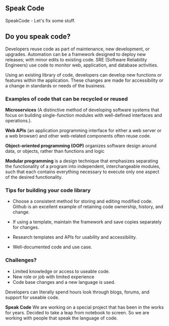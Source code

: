 ## **Speak Code**
SpeakCode - Let's fix some stuff.

## **Do you speak code?**

Developers reuse code as part of maintenance, new development, or upgrades. Automation can be a framework designed to deploy new releases; with minor edits to existing code.  SRE (Software Reliability Engineers) use code to monitor web, application, and database activities. 

Using an existing library of code, developers can develop new functions or features within the application. These changes are made for accessibility or a change in standards or needs of the business.

### **Examples of code that can be recycled or reused**

**Microservices** (A distinctive method of developing software systems that focus on building single-function modules with well-defined interfaces and operations.). 

**Web APIs** (an application programming interface for either a web server or a web browser) and other web-related components often reuse code.

**Object-oriented programming (OOP)** organizes software design around data, or objects, rather than functions and logic

**Modular programming**  is a design technique that emphasizes separating the functionality of a program into independent, interchangeable modules, such that each contains everything necessary to execute only one aspect of the desired functionality.

### **Tips for building your code library**

* Choose a consistent method for storing and editing modified code. Github is an excellent example of retaining code ownership, history, and change.

* If using a template, maintain the framework and save copies separately for changes. 

* Research templates and APIs for usability and accessibility.

* Well-documented code and use case.

### **Challenges?**

* Limited knowledge or access to useable code.
* New role or job with limited experience
* Code base changes and a new language is used.

Developers can literally spend hours look through blogs, forums, and support for useable code.

**Speak Code** We are working on a special project that has been in the works for years. Decided to take a leap from notebook to screen. So we are working with people that speak the language of code.



